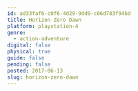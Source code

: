 ```yaml
---
id: ad33faf6-c0f6-4d29-9dd9-c06d783f94bd
title: Horizon Zero Dawn
platform: playstation-4
genre:
  - action-adventure
digital: false
physical: true
guide: false
pending: false
posted: 2017-06-13
slug: horizon-zero-dawn
---
```

